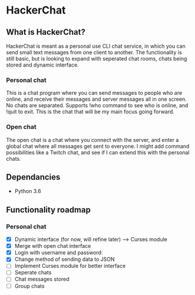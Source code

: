 # HackerChat

## What is HackerChat?

HackerChat is meant as a personal use CLI chat service, in which you can send small text messages from one client to another. The functionality is still basic, but is looking to expand with seperated chat rooms, chats being stored and dynamic interface.

### Personal chat
This is a chat program where you can send messages to people who are online, and receive their messages and server messages all in one screen. No chats are separated. Supports !who command to see who is online, and !quit to exit. This is the chat that will be my main focus going forward.

### Open chat
The open chat is a chat where you connect with the server, and enter a global chat where all messages get sent to everyone. I might add command possibilities like a Twitch chat, and see if I can extend this with the personal chats.

## Dependancies

- Python 3.6
<!-- - curses module -->

## Functionality roadmap

### Personal chat

- [x]  Dynamic interface (for now, will refine later) --> Curses module
- [x]  Merge with open chat interface
- [x]  Login with username and password:
  -  [x] Change method of sending data to JSON
- [ ]  Implement Curses module for better interface
- [ ]  Seperate chats
- [ ]  Chat messages stored
- [ ]  Group chats